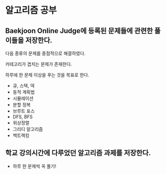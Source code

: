 # 알고리즘 공부

## Baekjoon Online Judge에 등록된 문제들에 관련한 풀이들을 저장한다.

다음 종류의 문제를 중점적으로 해결하였다.

카테고리가 겹치는 문제가 존재한다.

하루에 한 문제 이상을 푸는 것을 목표로 한다.


- 큐, 스택, 덱
- 동적 계획법
- 시뮬레이션
- 분할 정복
- 브루트 포스
- DFS, BFS
- 위상정렬
- 그리디 알고리즘
- 백트랙킹

## 학교 강의시간에 다루었던 알고리즘 과제를 저장한다.
- 하루 한 문제씩 꼭 풀기!
